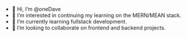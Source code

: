 - 👋 Hi, I’m @oneDave
- 👀 I’m interested in continuing my learning on the MERN/MEAN stack.
- 🌱 I’m currently learning fullstack development.
- 💞️ I’m looking to collaborate on frontend and backend projects.

<!---
oneDave/oneDave is a ✨ special ✨ repository because its `README.md` (this file) appears on your GitHub profile.
You can click the Preview link to take a look at your changes.
--->
